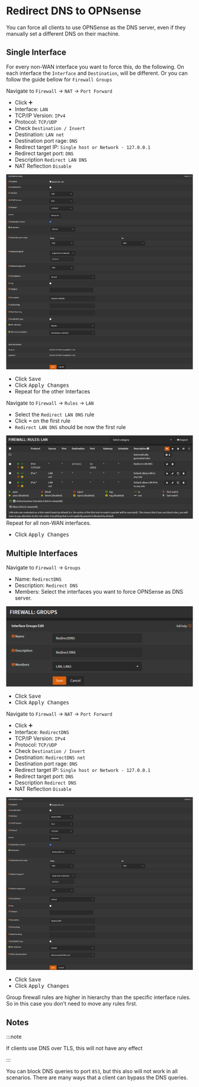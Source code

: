# Redirect DNS to OPNsense

You can force all clients to use OPNSense as the DNS server,
even if they manually set a different DNS on their machine.

## Single Interface

For every non-WAN interface you want to force this, do the following.
On each interface the `Interface` and `Destination`, will be different.
Or you can follow the guide bellow for `Firewall Groups`

Navigate to `Firewall` -> `NAT` -> `Port Forward`

- Click <kbd>➕</kbd>
- Interface: `LAN`
- TCP/IP Version: `IPv4`
- Protocol: `TCP/UDP`
- Check `Destination / Invert`
- Destination: `LAN net`
- Destination port rage: `DNS`
- Redirect target IP: `Single host or Network - 127.0.0.1`
- Redirect target port: `DNS`
- Description `Redirect LAN DNS`
- NAT Reflection `Disable`

![redirect-dns](img/redirect-dns.png)

- Click <kbd>Save</kbd>
- Click <kbd>Apply Changes</kbd>
- Repeat for the other Interfaces

Navigate to `Firewall` -> `Rules` -> `LAN`

- Select the `Redirect LAN DNS` rule
- Click <kbd>⬅️</kbd> on the first rule
- `Redirect LAN DNS` should be now the first rule

![redirect-dns-rule](img/redirect-dns-rule.png)
Repeat for all non-WAN interfaces.

- Click <kbd>Apply Changes</kbd>

## Multiple Interfaces

Navigate to `Firewall` -> `Groups`

- Name: `RedirectDNS`
- Description: `Redirect DNS`
- Members: Select the interfaces you want to force OPNSense as DNS server.

![redirect-groups](img/redirect-groups.png)

- Click <kbd>Save</kbd>
- Click <kbd>Apply Changes</kbd>

Navigate to `Firewall` -> `NAT` -> `Port Forward`

- Click <kbd>➕</kbd>
- Interface: `RedirectDNS`
- TCP/IP Version: `IPv4`
- Protocol: `TCP/UDP`
- Check `Destination / Invert`
- Destination: `RedirectDNS net`
- Destination port rage: `DNS`
- Redirect target IP: `Single host or Network - 127.0.0.1`
- Redirect target port: `DNS`
- Description `Redirect DNS`
- NAT Reflection `Disable`

![redirect-groups-rule](img/redirect-groups-rule.png)

- Click <kbd>Save</kbd>
- Click <kbd>Apply Changes</kbd>

Group firewall rules are higher in hierarchy than the specific interface rules.
So in this case you don't need to move any rules first.

## Notes

:::note

If clients use DNS over TLS, this will not have any effect

:::

You can block DNS queries to port `853`, but this also will not work in all scenarios.
There are many ways that a client can bypass the DNS queries.
